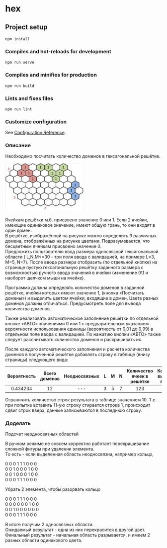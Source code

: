 # hex

## Project setup
```
npm install
```

### Compiles and hot-reloads for development
```
npm run serve
```

### Compiles and minifies for production
```
npm run build
```

### Lints and fixes files
```
npm run lint
```

### Customize configuration
See [Configuration Reference](https://cli.vuejs.org/config/).

### Описание

Hеобходимо посчитать количество доменов в гексагональной решётке.  

![Image](src/assets/image.png?raw=true)

Ячейкам решётки м.б. присвоено значение 0 или 1. Если 2 ячейки, имеющие одинаковое значение, имеют общую грань, то они входят в один домен.  
В решётке, изображённой на рисунке  можно определить 3 различных домена, отображённых на рисунке цветами. Подразумевается, что бесцветным ячейкам присвоено значение 0.  
Предложить пользователю ввод размера односвязной гексагональной области ( L,N,M<=30 - три поля ввода с валидацией, на примере L=3, M=5, N=7). После ввода размера отобразить (по отдельной кнопке) на странице пустую гексагональную решётку заданного размера с возможностью ручного ввода значений в ячейки (изменение 0\1  и наоборот щелчком мыши на ячейке).  

Программа должна определять количество доменов в заданной решётке, ячейки которых имеют значение 1, (кнопка «Посчитать домены») и выделить цветом ячейки, входящие в домен. Цвета разных доменов должны отличаться. Предусмотреть поле для вывода количества доменов.  

Также реализовать автоматическое заполнение решётки по отдельной кнопке «АВТО» значениями 0 или 1 с предварительным указанием вероятности использования единицы (вероятность от 0,01 до 0,99) в отдельном поле ввода с валидацией. По нажатию кнопки «АВТО» также следует рассчитывать количество доменов и раскрашивать их.  

После каждого автоматического заполнения и расчета количества доменов в полученной решётке добавлять строку в таблице (внизу страницы) следующего вида:  


| Вероятность  | Всего доменов | Неодносвязных | L | M | N | Количество ячеек в решетке | Количество выбранных ячеек (1) |
|:------------:|:-------------:|:-------------:|:-:|:-:|:-:|:--------------------------:|:------------------------------:|
|   0.434234   |  12           | ---           | 3 | 5 | 7 |  123                       | 12                             |


Ограничить количество строк результата  в таблице значением 10. Т.е. при попытке вставить 11-ую строку стирается строка 1, происходит сдвиг строк вверх, данные записываются в последнюю строку.  

### Доделать

Подсчет неодносвязных областей   

В ручном режиме не совсем корректно работает перекрашивание сложной фигуры при удалении элемента.  
То есть - если выделенная область неодносвязна, например кольцо,  

0 0 0 1 1 1 0 0 0  
0 0 1 0 0 0 1 0 0  
0 0 1 0 0 0 1 0 0  
0 0 0 1 1 1 0 0 0  

Убрать 2 элемента, чтобы разорвать кольцо  

0 0 0 1 1 1 0 0 0  
0 0 0 0 0 0 1 0 0  
0 0 1 0 0 0 0 0 0  
0 0 0 1 1 1 0 0 0  

В итоге получим 2 односвязных области.  
Ожидаемый результат - одна из них перекрасится в другой цвет.  
Финальный результат - начальная область разрывается, и имеем 2 разных области одинакового цвета.  